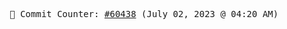 <p align="center">
    <samp>
        📮 Commit Counter: <a href="https://github.com/Javascript-void0/Javascript-void0/commits/main">#60438</a> (July 02, 2023 @ 04:20 AM)
    </samp>
</p>